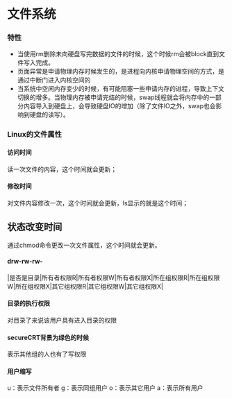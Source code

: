 # 文件系统

### 特性
* 当使用rm删除未向硬盘写完数据的文件的时候，这个时候rm会被block直到文件写入完成。
* 页面异常是申请物理内存时候发生的，是进程向内核申请物理空间的方式，是通过中断门进入内核空间的
* 当系统中空闲内存变少的时候，有可能阻塞一些申请内存的进程，导致上下文切换的增多。当物理内存被申请完结的时候，swap线程就会将内存中的一部分内容导入到硬盘上，会导致硬盘IO的增加（除了文件IO之外，swap也会影响到硬盘的读写）。

### Linux的文件属性
#### 访问时间
读一次文件的内容，这个时间就会更新；
#### 修改时间
对文件内容修改一次，这个时间就会更新，ls显示的就是这个时间；
## 状态改变时间
通过chmod命令更改一次文件属性，这个时间就会更新。


#### drw-rw-rw-
|是否是目录|所有者权限R|所有者权限W|所有者权限X|所在组权限R|所在组权限W|所在组权限X|其它组权限R|其它组权限W|其它组权限X|

#### 目录的执行权限
对目录了来说该用户具有进入目录的权限


#### secureCRT背景为绿色的时候
表示其他组的人也有了写权限

#### 用户缩写
u：表示文件所有者 
g：表示同组用户 
o：表示其它用户 
a：表示所有用户 